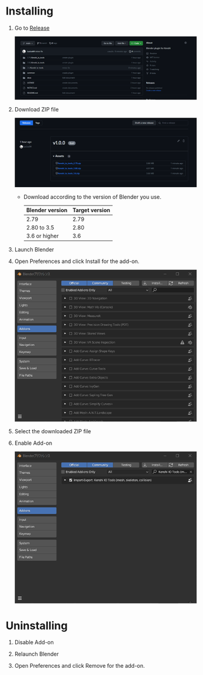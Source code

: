 # Installing

1. Go to [Release](https://github.com/Lucius64/kenshi_io_tools/releases)

    ![installing_1](image/installing_1.png)

1. Download ZIP file

    ![installing_1](image/installing_2.png)
    - Download according to the version of Blender you use.

        | Blender version | Target version |
        | --- | --------- |
        | 2.79 | 2.79 |
        | 2.80 to 3.5 | 2.80 |
        | 3.6 or higher  | 3.6 |

1. Launch Blender
1. Open Preferences and click Install for the add-on.

    ![installing_1](image/installing_3.png)

1. Select the downloaded ZIP file

1. Enable Add-on

    ![installing_1](image/installing_5.png)


# Uninstalling

1. Disable Add-on

1. Relaunch Blender

1. Open Preferences and click Remove for the add-on.
